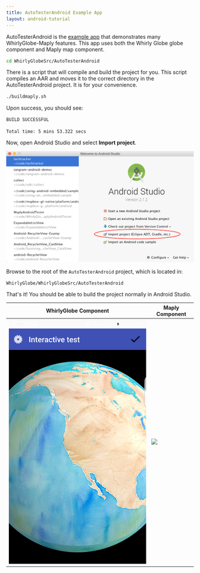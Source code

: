 ```yaml
---
title: AutoTesterAndroid Example App
layout: android-tutorial
---
```


AutoTesterAndroid is the [example app](https://github.com/mousebird/WhirlyGlobe/tree/develop_3_0/WhirlyGlobeSrc/AutoTesterAndroid) that demonstrates many WhirlyGlobe-Maply features. This app uses both the Whirly Globe globe component and Maply map component.

```sh
cd WhirlyGlobeSrc/AutoTesterAndroid
```

There is a script that will compile and build the project for you. This script compiles an AAR and moves it to the correct directory in the AutoTesterAndroid project. It is for your convenience.

```sh
./buildmaply.sh
```

Upon success, you should see:

```
BUILD SUCCESSFUL

Total time: 5 mins 53.322 secs
```

Now, open Android Studio and select __Import project__.

![Import Project](resources/import-project.png)

Browse to the root of the `AutoTesterAndroid` project, which is located in:

```
WhirlyGlobe/WhirlyGlobeSrc/AutoTesterAndroid
```

That's it! You should be able to build the project normally in Android Studio.

| WhirlyGlobe Component | Maply Component |
| -- | -- |
| ![](resources/whirlyglobe-component.png) | ![](resources/maply-component.png)|